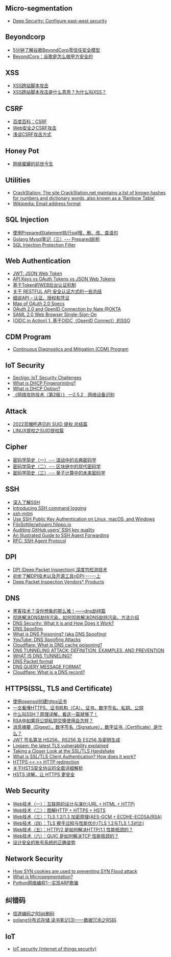 ## Micro-segmentation
* [Deep Security: Configure east-west security][1]

## Beyondcorp
* [5分钟了解谷歌BeyondCorp零信任安全模型](https://www.aqniu.com/learn/65462.html)
* [BeyondCorp：谷歌是怎么做甲方安全的](https://zhuanlan.zhihu.com/p/163799105)

## XSS
* [XSS跨站脚本攻击](https://www.cnblogs.com/phpstudy2015-6/p/6767032.html)
* [XSS跨站脚本攻击是什么意思？为什么叫XSS？](https://zhuanlan.zhihu.com/p/618557124)

## CSRF
* [百度百科：CSRF](https://baike.baidu.com/item/CSRF/2735433?fr=aladdin)
* [Web安全之CSRF攻击](https://www.cnblogs.com/lovesong/p/5233195.html)
* [浅谈CSRF攻击方式](https://www.cnblogs.com/hyddd/archive/2009/04/09/1432744.html)

## Honey Pot
* [网络蜜罐的前世今生](https://mp.weixin.qq.com/s/5QIkzKcZKjCjw6Dhfu4cbQ)

## Utilities
* [CrackStation: The site CrackStation.net maintains a list of known hashes for numbers and dictionary words, also known as a 'Rainbow Table'](https://crackstation.net/)
* [Wikipedia: Email address format](https://en.wikipedia.org/wiki/Email_address)

## SQL Injection
* [使用PreparedStatement执行sql增、删、改、查语句](https://www.jianshu.com/p/84bcb6e1632b)
* [Golang Mysql笔记（三）--- Prepared剖析](https://www.jianshu.com/p/ee0d2e7bef54)
* [SQL Injection Protection Filter](https://techcommunity.softwareag.com/pwiki/-/wiki/Main/SQL+Injection+Protection+Filter/pop_up)

## Web Authentication
* [JWT: JSON Web Token](https://jwt.io/)
* [API Keys vs OAuth Tokens vs JSON Web Tokens](https://zapier.com/engineering/apikey-oauth-jwt/)
* [基于Token的WEB后台认证机制](https://blog.csdn.net/u011537073/article/details/52177204)
* [关于 RESTFUL API 安全认证方式的一些总结](https://www.cnblogs.com/Irving/p/4964489.html)
* [细说API – 认证、授权和凭证](https://insights.thoughtworks.cn/api-2/?hmsr=toutiao.io&utm_medium=toutiao.io&utm_source=toutiao.io)
* [Map of OAuth 2.0 Specs](https://www.oauth.com/oauth2-servers/map-oauth-2-0-specs/)
* [OAuth 2.0 and OpenID Connection by Nate @OKTA](https://www.youtube.com/watch?v=996OiexHze0)
* [SAML 2.0 Web Browser Single-Sign-On](https://www.ibm.com/support/knowledgecenter/en/SSEQTP_liberty/com.ibm.websphere.wlp.doc/ae/cwlp_saml_web_sso.html)
* [[OIDC in Action] 1. 基于OIDC（OpenID Connect）的SSO](https://www.cnblogs.com/linianhui/p/oidc-in-action-sso.html)

## CDM Program
* [Continuous Diagnostics and Mitigation (CDM) Program](https://www.cisa.gov/resources-tools/programs/continuous-diagnostics-and-mitigation-cdm-program)

## IoT Security
* [Sectigo: IoT Security Challenges](https://www.youtube.com/watch?v=zl2ZbdSeQVY&list=PLcBcI6CwYXkOHol-Su80anNMr7oDvZ-3-&index=3)
* [What is DHCP Fingerprinting?][6]
* [What is DHCP Option?](https://www.efficientip.com/glossary/dhcp-option/)
* [《网络攻防技术（第2版）》 —2.5.2　网络设备识别](https://bbs.huaweicloud.com/blogs/detail/138660)

## Attack
* [2022蓝帽杯遇见的 SUID 提权 总结篇](https://tttang.com/archive/1793/)
* [LINUX提权之SUID提权篇](https://juejin.cn/post/7163436481401323550)

## Cipher
* [密码学简史（一）--- 谍战中的古典密码学](https://blog.csdn.net/m0_37621078/article/details/103792795)
* [密码学简史（二）--- 区块链中的现代密码学](https://blog.csdn.net/m0_37621078/article/details/103795665)
* [密码学简史（三）--- 量子计算中的未来密码学](https://blog.csdn.net/m0_37621078/article/details/103814870)

## SSH
* [深入了解SSH](https://zhuanlan.zhihu.com/p/235610836)
* [Introducing SSH command logging](https://blog.cloudflare.com/ssh-command-logging/)
* [ssh-mitm](https://github.com/ssh-mitm/ssh-mitm)
* [Use SSH Public Key Authentication on Linux, macOS, and Windows](https://www.linode.com/docs/guides/use-public-key-authentication-with-ssh/)
* [FiloSottile/whoami.filippo.io](https://github.com/FiloSottile/whoami.filippo.io)
* [Auditing GitHub users’ SSH key quality](https://blog.benjojo.co.uk/post/auditing-github-users-keys)
* [An Illustrated Guide to SSH Agent Forwarding](http://unixwiz.net/techtips/ssh-agent-forwarding.html)
* [RFC: SSH Agent Protocol](https://datatracker.ietf.org/doc/html/draft-miller-ssh-agent-04)

## DPI
* [DPI (Deep Packet Inspection) 深度包检测技术](https://www.jianshu.com/p/c7cebdf1f9df)
* [初步了解DPI技术以及开源工具nDPI------上](https://blog.csdn.net/DeepGetNet/article/details/116308007)
* [Deep Packet Inspection Vendors* Products](https://www.thefastmode.com/deep-packet-inspection-vendors)

## DNS
* [黑客技术？没你想象的那么难！——dns劫持篇](https://cloud.tencent.com/developer/article/1197474)
* [彻底解决DNS劫持污染，如何彻底解决DNS劫持污染，方法介绍](https://blog.csdn.net/qq_35787254/article/details/120683933)
* [DNS Security: What it is and How Does it Work?](https://www.knowledgehut.com/blog/security/dns-security)
* [DNS Spoofing](https://www.pandasecurity.com/en/mediacenter/security/dns-spoofing/)
* [What is DNS Poisoning? (aka DNS Spoofing)](https://www.keyfactor.com/blog/what-is-dns-poisoning-and-dns-spoofing/)
* [YouTube: DNS Spoofing Attacks](https://www.youtube.com/watch?v=g-XZpTxusS8)
* [Cloudflare: What is DNS cache poisoning?](https://www.cloudflare.com/learning/dns/dns-cache-poisoning/)
* [DNS TUNNELING ATTACK: DEFINITION, EXAMPLES, AND PREVENTION](https://www.extrahop.com/resources/attacks/dns-tunneling/)
* [WHAT IS DNS TUNNELING?](https://www.infoblox.com/glossary/dns-tunneling/)
* [DNS Packet format](https://mislove.org/teaching/cs4700/spring11/handouts/project1-primer.pdf)
* [DNS QUERY MESSAGE FORMAT](https://www.firewall.cx/networking-topics/protocols/domain-name-system-dns/160-protocols-dns-query.html)
* [Cloudflare: What is a DNS record?](https://www.cloudflare.com/learning/dns/dns-records/)

## HTTPS(SSL, TLS and Certificate)
* [使用openssl创建https证书][2]
* [一文看懂HTTPS、证书机构（CA）、证书、数字签名、私钥、公钥][3]
* [什么叫SSH？原理详解，看这一篇就够了！](https://www.51cto.com/article/706122.html)
* [RSA中如果将公钥私钥交换使用会怎样？](https://www.zhihu.com/question/31602509)
* [消息摘要（Digest），数字签名（Signature），数字证书（Certificate）是什么？](https://blog.csdn.net/weter_drop/article/details/108066061)
* [JWT 签名算法 HS256、RS256 及 ES256 及密钥生成](https://www.cnblogs.com/kirito-c/p/12402066.html)
* [Logjam: the latest TLS vulnerability explained](https://blog.cloudflare.com/logjam-the-latest-tls-vulnerability-explained/)
* [Taking a Closer Look at the SSL/TLS Handshake](https://www.thesslstore.com/blog/explaining-ssl-handshake/)
* [What is SSL/TLS Client Authentication? How does it work?](https://comodosslstore.com/blog/what-is-ssl-tls-client-authentication-how-does-it-work.html)
* [HTTPS << >> HTTP redirection](https://www.namecheap.com/support/knowledgebase/article.aspx/385/2237/how-to-redirect-a-url-for-a-domain/)
* [关于HSTS安全协议的全面详细解析](https://www.cnblogs.com/kangleweb/p/7494544.html)
* [HSTS 详解，让 HTTPS 更安全](https://tech.upyun.com/tech/article/393/HSTS%20%E8%AF%A6%E8%A7%A3%EF%BC%8C%E8%AE%A9%20HTTPS%20%E6%9B%B4%E5%AE%89%E5%85%A8.html)

## Web Security
* [Web技术（一）：互联网的设计与演化(URL + HTML + HTTP)](https://blog.csdn.net/m0_37621078/article/details/105543208)
* [Web技术（二）：图解HTTP + HTTPS + HSTS](https://blog.csdn.net/m0_37621078/article/details/105662287)
* [Web技术（三）：TLS 1.2/1.3 加密原理(AES-GCM + ECDHE-ECDSA/RSA)](https://blog.csdn.net/m0_37621078/article/details/106028622)
* [Web技术（四）：TLS 握手过程与性能优化(TLS 1.2与TLS 1.3对比)](https://blog.csdn.net/m0_37621078/article/details/106126033)
* [Web技术（五）：HTTP/2 是如何解决HTTP/1.1 性能瓶颈的？](https://blog.csdn.net/m0_37621078/article/details/106006303)
* [Web技术（六）：QUIC 是如何解决TCP 性能瓶颈的？](https://blog.csdn.net/m0_37621078/article/details/106506532)
* [设计安全的账号系统的正确姿势](https://blog.coderzh.com/2016/01/03/security-design/)

## Network Security
* [How SYN cookies are used to preventing SYN Flood attack][4]
* [What is Microsegmentation?][5]
* [Python网络编程1--实现ARP欺骗](https://www.jianshu.com/p/c5fece21b270)

## 纠错码
* [信道编码之RS纠删码](https://www.jianshu.com/p/a3316b8fb87f)
* [golang分布式存储 读书笔记(3)——数据冗余之RS码](https://www.jianshu.com/p/e3a83e694d4f)

## IoT
* [IoT security (internet of things security)](https://www.techtarget.com/iotagenda/definition/IoT-security-Internet-of-Things-security)



[1]: https://help.deepsecurity.trendmicro.com/20_0/on-premise/appliance-nsxt3x-east-west.html
[2]: https://cloud.tencent.com/developer/article/1548350
[3]: https://www.jianshu.com/p/29e0ba31fb8d
[4]: https://www.geeksforgeeks.org/how-syn-cookies-are-used-to-preventing-syn-flood-attack/
[5]: https://www.paloaltonetworks.com/cyberpedia/what-is-microsegmentation
[6]: https://www.efficientip.com/glossary/dhcp-fingerprinting/

